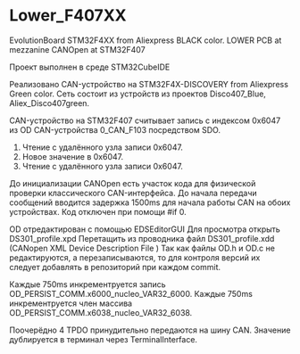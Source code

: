 # Lower_F407XX
EvolutionBoard STM32F4XX  from Aliexpress BLACK color.
LOWER PCB at mezzanine 
CANOpen at STM32F407

Проект выполнен в среде STM32CubeIDE


Реализовано CAN-устройство на STM32F4X-DISCOVERY from Aliexpress Green color.
Сеть состоит из устройств из проектов Disco407_Blue, Aliex_Disco407green.



CAN-устройство на STM32F407 считывает запись с индексом 0x6047 из OD CAN-устройства 0_CAN_F103 посредством SDO.
1. Чтение с удалённого узла записи 0x6047.
2. Новое значение в  0x6047.
3. Чтение с удалённого узла записи 0x6047.

До инициализации CANOpen есть участок кода для физической проверки классического CAN-интерфейса. 
До начала передачи сообщений вводится задержка 1500ms для начала работы CAN на обоих устройствах.
Код отключен при помощи #if 0.

OD отредактирован с помощью EDSEditorGUI
Для просмотра открыть DS301_profile.xpd
Перетащить из проводника файл DS301_profile.xdd (CANopen XML Device Description File )
Так как файлы OD.h и OD.c не редактируются, а перезаписываются, то для контроля версий их следует добавлять в репозиторий при каждом commit.

Каждые 750ms инкрементруется запись OD_PERSIST_COMM.x6000_nucleo_VAR32_6000.
Каждые 750ms инкрементруется член массива  OD_PERSIST_COMM.x6038_nucleo_VAR32_6038.

Поочерёдно 4 TPDO принудительно передаются на шину CAN.
Значение дублируется в терминал через TerminalInterface.
